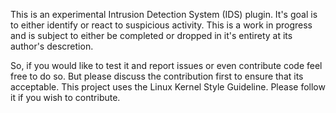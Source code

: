 This is an experimental Intrusion Detection System (IDS) plugin. It's goal
is to either identify or react to suspicious activity. This is a work in
progress and is subject to either be completed or dropped in it's entirety
at its author's descretion.

So, if you would like to test it and report issues or even contribute code
feel free to do so. But please discuss the contribution first to ensure
that its acceptable. This project uses the Linux Kernel Style Guideline.
Please follow it if you wish to contribute.

